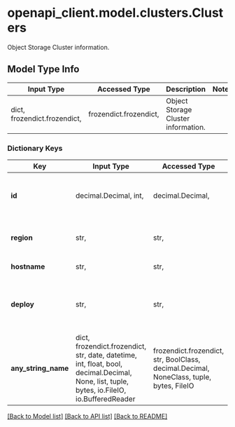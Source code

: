 # openapi_client.model.clusters.Clusters

Object Storage Cluster information.

## Model Type Info
Input Type | Accessed Type | Description | Notes
------------ | ------------- | ------------- | -------------
dict, frozendict.frozendict,  | frozendict.frozendict,  | Object Storage Cluster information. | 

### Dictionary Keys
Key | Input Type | Accessed Type | Description | Notes
------------ | ------------- | ------------- | ------------- | -------------
**id** | decimal.Decimal, int,  | decimal.Decimal,  | A unique ID for the Object Storage cluster. | [optional] 
**region** | str,  | str,  | The [Region id](#operation/list-regions) where the cluster is located. | [optional] 
**hostname** | str,  | str,  | The cluster host name. | [optional] 
**deploy** | str,  | str,  | The Cluster is eligible for Object Storage deployment.  * yes * no | [optional] 
**any_string_name** | dict, frozendict.frozendict, str, date, datetime, int, float, bool, decimal.Decimal, None, list, tuple, bytes, io.FileIO, io.BufferedReader | frozendict.frozendict, str, BoolClass, decimal.Decimal, NoneClass, tuple, bytes, FileIO | any string name can be used but the value must be the correct type | [optional]

[[Back to Model list]](../../openapi-client/README.md#documentation-for-models) [[Back to API list]](../../openapi-client/README.md#documentation-for-api-endpoints) [[Back to README]](../../openapi-client/README.md)

